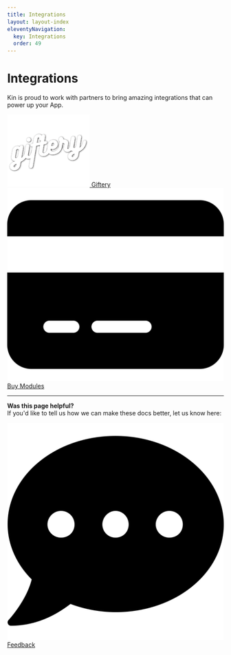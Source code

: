 ```yaml
---
title: Integrations
layout: layout-index
eleventyNavigation:
  key: Integrations
  order: 49
---
```



# Integrations

Kin is proud to work with partners to bring amazing integrations that can power up your App.

<div class='integrations'>
  <a href='/integrations/giftery/'><div class='integration'>
    <img class='integration-icon image-logo' alt='Giftery' src='./images/GifteryLogo.png'>
    <span class='integration-text image-logo-text'>Giftery</span>
  </div></a>
  <a href='/integrations/buy_modules'><div class='integration'>
    <img class='integration-icon' alt='Buy Modules' src='./images/credit-card-solid.svg'>
    <span class='integration-text'>Buy Modules</span>
  </div></a>
</div>

***
**Was this page helpful?**<br/>
If you'd like to tell us how we can make these docs better, let us know here:

<div class='contacts'>
  <a href='https://forms.gle/qhjcDJR59v8RJsaY7' target='_blank'><div class='contact'>
    <img class='contact-icon' alt='Developer' src='../essentials/images/comment-dots-solid.svg'>
    <span class='contact-text'>Feedback</span>
  </div></a>
</div>